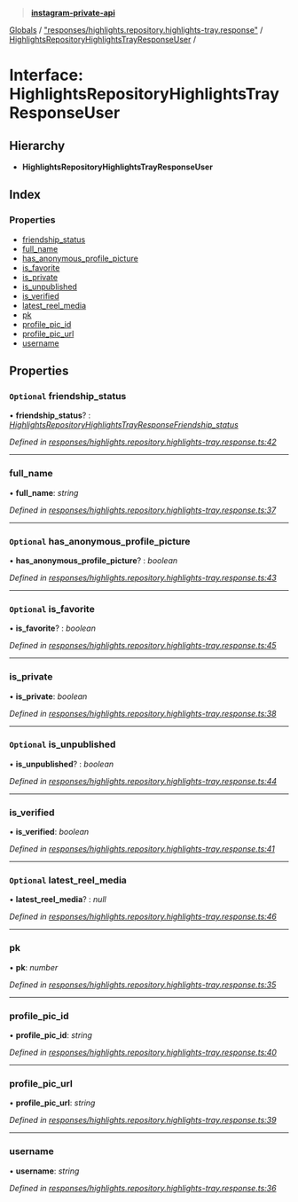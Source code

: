 > **[instagram-private-api](../README.md)**

[Globals](../README.md) / ["responses/highlights.repository.highlights-tray.response"](../modules/_responses_highlights_repository_highlights_tray_response_.md) / [HighlightsRepositoryHighlightsTrayResponseUser](_responses_highlights_repository_highlights_tray_response_.highlightsrepositoryhighlightstrayresponseuser.md) /

# Interface: HighlightsRepositoryHighlightsTrayResponseUser

## Hierarchy

* **HighlightsRepositoryHighlightsTrayResponseUser**

## Index

### Properties

* [friendship_status](_responses_highlights_repository_highlights_tray_response_.highlightsrepositoryhighlightstrayresponseuser.md#optional-friendship_status)
* [full_name](_responses_highlights_repository_highlights_tray_response_.highlightsrepositoryhighlightstrayresponseuser.md#full_name)
* [has_anonymous_profile_picture](_responses_highlights_repository_highlights_tray_response_.highlightsrepositoryhighlightstrayresponseuser.md#optional-has_anonymous_profile_picture)
* [is_favorite](_responses_highlights_repository_highlights_tray_response_.highlightsrepositoryhighlightstrayresponseuser.md#optional-is_favorite)
* [is_private](_responses_highlights_repository_highlights_tray_response_.highlightsrepositoryhighlightstrayresponseuser.md#is_private)
* [is_unpublished](_responses_highlights_repository_highlights_tray_response_.highlightsrepositoryhighlightstrayresponseuser.md#optional-is_unpublished)
* [is_verified](_responses_highlights_repository_highlights_tray_response_.highlightsrepositoryhighlightstrayresponseuser.md#is_verified)
* [latest_reel_media](_responses_highlights_repository_highlights_tray_response_.highlightsrepositoryhighlightstrayresponseuser.md#optional-latest_reel_media)
* [pk](_responses_highlights_repository_highlights_tray_response_.highlightsrepositoryhighlightstrayresponseuser.md#pk)
* [profile_pic_id](_responses_highlights_repository_highlights_tray_response_.highlightsrepositoryhighlightstrayresponseuser.md#profile_pic_id)
* [profile_pic_url](_responses_highlights_repository_highlights_tray_response_.highlightsrepositoryhighlightstrayresponseuser.md#profile_pic_url)
* [username](_responses_highlights_repository_highlights_tray_response_.highlightsrepositoryhighlightstrayresponseuser.md#username)

## Properties

### `Optional` friendship_status

• **friendship_status**? : *[HighlightsRepositoryHighlightsTrayResponseFriendship_status](_responses_highlights_repository_highlights_tray_response_.highlightsrepositoryhighlightstrayresponsefriendship_status.md)*

*Defined in [responses/highlights.repository.highlights-tray.response.ts:42](https://github.com/dilame/instagram-private-api/blob/3e16058/src/responses/highlights.repository.highlights-tray.response.ts#L42)*

___

###  full_name

• **full_name**: *string*

*Defined in [responses/highlights.repository.highlights-tray.response.ts:37](https://github.com/dilame/instagram-private-api/blob/3e16058/src/responses/highlights.repository.highlights-tray.response.ts#L37)*

___

### `Optional` has_anonymous_profile_picture

• **has_anonymous_profile_picture**? : *boolean*

*Defined in [responses/highlights.repository.highlights-tray.response.ts:43](https://github.com/dilame/instagram-private-api/blob/3e16058/src/responses/highlights.repository.highlights-tray.response.ts#L43)*

___

### `Optional` is_favorite

• **is_favorite**? : *boolean*

*Defined in [responses/highlights.repository.highlights-tray.response.ts:45](https://github.com/dilame/instagram-private-api/blob/3e16058/src/responses/highlights.repository.highlights-tray.response.ts#L45)*

___

###  is_private

• **is_private**: *boolean*

*Defined in [responses/highlights.repository.highlights-tray.response.ts:38](https://github.com/dilame/instagram-private-api/blob/3e16058/src/responses/highlights.repository.highlights-tray.response.ts#L38)*

___

### `Optional` is_unpublished

• **is_unpublished**? : *boolean*

*Defined in [responses/highlights.repository.highlights-tray.response.ts:44](https://github.com/dilame/instagram-private-api/blob/3e16058/src/responses/highlights.repository.highlights-tray.response.ts#L44)*

___

###  is_verified

• **is_verified**: *boolean*

*Defined in [responses/highlights.repository.highlights-tray.response.ts:41](https://github.com/dilame/instagram-private-api/blob/3e16058/src/responses/highlights.repository.highlights-tray.response.ts#L41)*

___

### `Optional` latest_reel_media

• **latest_reel_media**? : *null*

*Defined in [responses/highlights.repository.highlights-tray.response.ts:46](https://github.com/dilame/instagram-private-api/blob/3e16058/src/responses/highlights.repository.highlights-tray.response.ts#L46)*

___

###  pk

• **pk**: *number*

*Defined in [responses/highlights.repository.highlights-tray.response.ts:35](https://github.com/dilame/instagram-private-api/blob/3e16058/src/responses/highlights.repository.highlights-tray.response.ts#L35)*

___

###  profile_pic_id

• **profile_pic_id**: *string*

*Defined in [responses/highlights.repository.highlights-tray.response.ts:40](https://github.com/dilame/instagram-private-api/blob/3e16058/src/responses/highlights.repository.highlights-tray.response.ts#L40)*

___

###  profile_pic_url

• **profile_pic_url**: *string*

*Defined in [responses/highlights.repository.highlights-tray.response.ts:39](https://github.com/dilame/instagram-private-api/blob/3e16058/src/responses/highlights.repository.highlights-tray.response.ts#L39)*

___

###  username

• **username**: *string*

*Defined in [responses/highlights.repository.highlights-tray.response.ts:36](https://github.com/dilame/instagram-private-api/blob/3e16058/src/responses/highlights.repository.highlights-tray.response.ts#L36)*